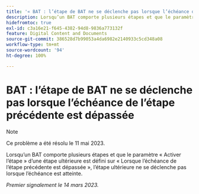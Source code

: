 ```yaml
---
title: '« BAT : l’étape de BAT ne se déclenche pas lorsque l’échéance de l’étape précédente est dépassée »'
description: Lorsqu’un BAT comporte plusieurs étapes et que le paramètre Activer l’étape d’une étape ultérieure est défini sur Lorsque l’échéance de l’étape précédente est dépassée, l’étape ultérieure ne se déclenche pas lorsque l’échéance est atteinte.
hidefromtoc: true
exl-id: c3a16e21-f645-4382-94d8-9836a773132f
feature: Digital Content and Documents
source-git-commit: 386528d7b99053a4da6982e2140933c5cd348a08
workflow-type: tm+mt
source-wordcount: '94'
ht-degree: 100%

---
```


# BAT : l’étape de BAT ne se déclenche pas lorsque l’échéance de l’étape précédente est dépassée

<!--This article is on the WF and WFP TOC-->

>[!NOTE]
>
>Ce problème a été résolu le 11 mai 2023.

Lorsqu’un BAT comporte plusieurs étapes et que le paramètre « Activer l’étape » d’une étape ultérieure est défini sur « Lorsque l’échéance de l’étape précédente est dépassée », l’étape ultérieure ne se déclenche pas lorsque l’échéance est atteinte.

_Premier signalement le 14 mars 2023._
